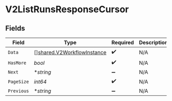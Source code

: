 # V2ListRunsResponseCursor


## Fields

| Field                                                                           | Type                                                                            | Required                                                                        | Description                                                                     | Example                                                                         |
| ------------------------------------------------------------------------------- | ------------------------------------------------------------------------------- | ------------------------------------------------------------------------------- | ------------------------------------------------------------------------------- | ------------------------------------------------------------------------------- |
| `Data`                                                                          | [][shared.V2WorkflowInstance](../../../pkg/models/shared/v2workflowinstance.md) | :heavy_check_mark:                                                              | N/A                                                                             |                                                                                 |
| `HasMore`                                                                       | *bool*                                                                          | :heavy_check_mark:                                                              | N/A                                                                             | false                                                                           |
| `Next`                                                                          | **string*                                                                       | :heavy_minus_sign:                                                              | N/A                                                                             |                                                                                 |
| `PageSize`                                                                      | *int64*                                                                         | :heavy_check_mark:                                                              | N/A                                                                             | 15                                                                              |
| `Previous`                                                                      | **string*                                                                       | :heavy_minus_sign:                                                              | N/A                                                                             | YXVsdCBhbmQgYSBtYXhpbXVtIG1heF9yZXN1bHRzLol=                                    |